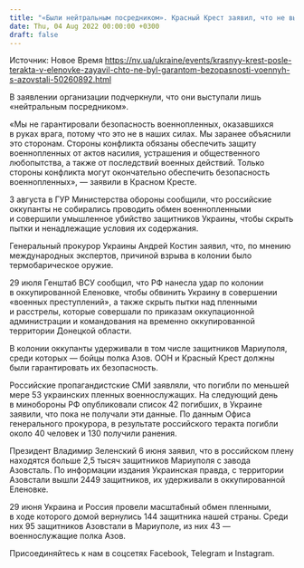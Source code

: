 ```yaml
---
title: "«Были нейтральным посредником». Красный Крест заявил, что не выступал гарантом безопасности украинских защитников с Азовстали"
date: Thu, 04 Aug 2022 00:00:00 +0300
draft: false
---
```

Источник: Новое Время https://nv.ua/ukraine/events/krasnyy-krest-posle-terakta-v-elenovke-zayavil-chto-ne-byl-garantom-bezopasnosti-voennyh-s-azovstali-50260892.html


 В заявлении организации подчеркнули, что они выступали лишь «нейтральным посредником».

«Мы не гарантировали безопасность военнопленных, оказавшихся в руках врага, потому что это не в наших силах. Мы заранее объяснили это сторонам. Стороны конфликта обязаны обеспечить защиту военнопленных от актов насилия, устрашения и общественного любопытства, а также от последствий военных действий. Только стороны конфликта могут окончательно обеспечить безопасность военнопленных», — заявили в Красном Кресте.

3 августа в ГУР Министерства обороны сообщили, что российские оккупанты не собирались проводить обмен военнопленными и совершили умышленное убийство защитников Украины, чтобы скрыть пытки и ненадлежащие условия их содержания.

Генеральный прокурор Украины Андрей Костин заявил, что, по мнению международных экспертов, причиной взрыва в колонии было термобарическое оружие.

29 июля Генштаб ВСУ сообщил, что РФ нанесла удар по колонии в оккупированной Еленовке, чтобы обвинить Украину в совершении «военных преступлений», а также скрыть пытки над пленными и расстрелы, которые совершали по приказам оккупационной администрации и командования на временно оккупированной территории Донецкой области.

В колонии оккупанты удерживали в том числе защитников Мариуполя, среди которых — бойцы полка Азов. ООН и Красный Крест должны были гарантировать их безопасность.

Российские пропагандистские СМИ заявляли, что погибли по меньшей мере 53 украинских пленных военнослужащих. На следующий день в минобороны РФ опубликовали список 42 погибших, в Украине заявили, что пока не получали эти данные. По данным Офиса генерального прокурора, в результате российского теракта погибли около 40 человек и 130 получили ранения.

Президент Владимир Зеленский 6 июня заявил, что в российском плену находятся больше 2,5 тысяч защитников Мариуполя с завода Азовсталь. По информации издания Украинская правда, с территории Азовстали вышли 2449 защитников, их удерживали в оккупированной Еленовке.

29 июня Украина и Россия провели масштабный обмен пленными, в ходе которого домой вернулись 144 защитника нашей страны. Среди них 95 защитников Азовстали в Мариуполе, из них 43 — военнослужащие полка Азов.

Присоединяйтесь к нам в соцсетях Facebook, Telegram и Instagram.
